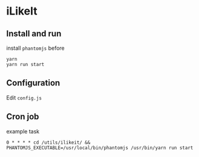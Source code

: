 # iLikeIt

## Install and run
install `phantomjs` before
```
yarn
yarn run start
```

## Configuration
Edit `config.js`

## Cron job
example task
```
0 * * * * cd /utils/ilikeit/ &&  PHANTOMJS_EXECUTABLE=/usr/local/bin/phantomjs /usr/bin/yarn run start
```
